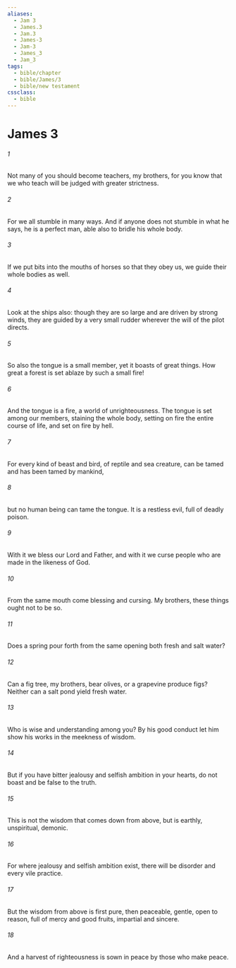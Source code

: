 ```yaml
---
aliases:
  - Jam 3
  - James.3
  - Jam.3
  - James-3
  - Jam-3
  - James_3
  - Jam_3
tags:
  - bible/chapter
  - bible/James/3
  - bible/new testament
cssclass:
  - bible
---
```


# James 3

###### 1
Not many of you should become teachers, my brothers, for you know that we who teach will be judged with greater strictness.
###### 2
For we all stumble in many ways. And if anyone does not stumble in what he says, he is a perfect man, able also to bridle his whole body.
###### 3
If we put bits into the mouths of horses so that they obey us, we guide their whole bodies as well.
###### 4
Look at the ships also: though they are so large and are driven by strong winds, they are guided by a very small rudder wherever the will of the pilot directs.
###### 5
So also the tongue is a small member, yet it boasts of great things. How great a forest is set ablaze by such a small fire!
###### 6
And the tongue is a fire, a world of unrighteousness. The tongue is set among our members, staining the whole body, setting on fire the entire course of life, and set on fire by hell.
###### 7
For every kind of beast and bird, of reptile and sea creature, can be tamed and has been tamed by mankind,
###### 8
but no human being can tame the tongue. It is a restless evil, full of deadly poison.
###### 9
With it we bless our Lord and Father, and with it we curse people who are made in the likeness of God.
###### 10
From the same mouth come blessing and cursing. My brothers, these things ought not to be so.
###### 11
Does a spring pour forth from the same opening both fresh and salt water?
###### 12
Can a fig tree, my brothers, bear olives, or a grapevine produce figs? Neither can a salt pond yield fresh water.
###### 13
Who is wise and understanding among you? By his good conduct let him show his works in the meekness of wisdom.
###### 14
But if you have bitter jealousy and selfish ambition in your hearts, do not boast and be false to the truth.
###### 15
This is not the wisdom that comes down from above, but is earthly, unspiritual, demonic.
###### 16
For where jealousy and selfish ambition exist, there will be disorder and every vile practice.
###### 17
But the wisdom from above is first pure, then peaceable, gentle, open to reason, full of mercy and good fruits, impartial and sincere.
###### 18
And a harvest of righteousness is sown in peace by those who make peace.


